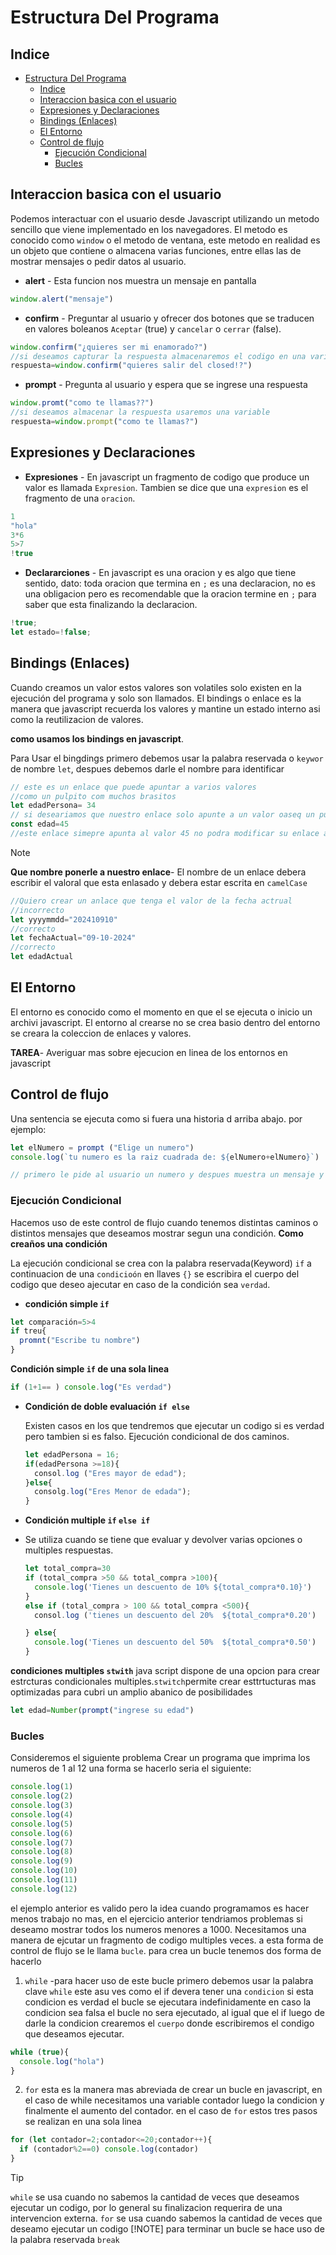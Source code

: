 # Estructura Del Programa
## Indice
- [Estructura Del Programa](#estructura-del-programa)
  - [Indice](#indice)
  - [Interaccion basica con el usuario](#interaccion-basica-con-el-usuario)
  - [Expresiones y Declaraciones](#expresiones-y-declaraciones)
  - [Bindings (Enlaces)](#bindings-enlaces)
  - [El Entorno](#el-entorno)
  - [Control de flujo](#control-de-flujo)
    - [Ejecución Condicional](#ejecución-condicional)
    - [Bucles](#bucles)
## Interaccion basica con el usuario
Podemos interactuar con el usuario desde Javascript utilizando un metodo sencillo que viene implementado en los navegadores.
El metodo es conocido como `window` o el metodo de ventana, este metodo en realidad es un objeto que contiene o almacena varias funciones, entre ellas las de mostrar mensajes o pedir datos al usuario.
- **alert** - Esta funcion nos muestra un mensaje en pantalla
```js
window.alert("mensaje")
```
- **confirm** - Preguntar al usuario y ofrecer dos botones que se traducen en valores boleanos `Aceptar` (true) y `cancelar` o `cerrar` (false).
```js
window.confirm("¿quieres ser mi enamorado?")
//si deseamos capturar la respuesta almacenaremos el codigo en una variable
respuesta=window.confirm("quieres salir del closed!?")
```
- **prompt** - Pregunta al usuario y espera que se ingrese una respuesta
```js
window.promt("como te llamas??")
//si deseamos almacenar la respuesta usaremos una variable
respuesta=window.prompt("como te llamas?")
```
## Expresiones y Declaraciones
- **Expresiones** - En javascript un fragmento de codigo que produce un valor es llamada `Expresion`. Tambien se dice que una `expresion` es el fragmento de una `oracion`.
```js
1
"hola"
3*6
5>7
!true
```
- **Declararciones** - En javascript es una oracion y es algo que tiene sentido, dato: toda oracion que termina en `;` es una declaracion, no es una obligacion pero es recomendable que la oracion termine en `;` para saber que esta finalizando la declaracion.
```js
!true;
let estado=!false;
```

## Bindings (Enlaces)
Cuando creamos un valor estos valores son volatiles solo existen en la ejecución del programa y solo son llamados.
El bindings o enlace es la manera que javascript recuerda los valores y mantine un estado interno asi como la reutilizacion de valores.

**como usamos los bindings en javascript**.

Para Usar el bingdings primero debemos usar la palabra reservada o `keywor` de nombre `let`, despues debemos darle el nombre para identificar
```js
// este es un enlace que puede apuntar a varios valores
//como un pulpito com muchos brasitos
let edadPersona= 34
// si deseariamos que nuestro enlace solo apunte a un valor oaseq un pulpito con un brasito entonces para crear este enlace debemos hacer uso de la keywor const.
const edad=45
//este enlace simepre apunta al valor 45 no podra modificar su enlace a otro valor
```
>[!NOTE]
**Que nombre ponerle a nuestro enlace**- El nombre de un enlace debera escribir el valoral que esta enlasado y debera estar escrita en `camelCase`

```js
//Quiero crear un anlace que tenga el valor de la fecha actrual
//incorrecto
let yyyymmdd="202410910"
//correcto
let fechaActual="09-10-2024"
//correcto
let edadActual
```

## El Entorno
El entorno es conocido como el momento en que  el se ejecuta o inicio un archivi javascript.
El entorno al crearse no se crea basio dentro del entorno se creara la coleccion de enlaces y valores.

**TAREA**-  Averiguar mas sobre ejecucion en linea de los entornos en javascript

## Control de flujo

Una sentencia se ejecuta como si fuera una historia d arriba abajo.
por ejemplo:

```js
let elNumero = prompt ("Elige un numero")
console.log(`tu numero es la raiz cuadrada de: ${elNumero+elNumero}`)

// primero le pide al usuario un numero y despues muestra un mensaje y el cuadrado de ese numero

```


### Ejecución Condicional
Hacemos uso de este control de flujo cuando tenemos distintas caminos o distintos mensajes que deseamos mostrar segun una condición.
**Como creaños una condición**

La ejecución condicional se crea con la palabra reservada(Keyword) `if` a continuacion de una `condicioón` en llaves `{}` se escribira el cuerpo del codigo que deseo ajecutar en caso de la condición sea `verdad`.
  
  - **condición simple `if`**
```js
let comparación=5>4 
if treu{
  promnt("Escribe tu nombre")
}
```
**Condición simple `if` de una sola linea**
```js
if (1+1== ) console.log("Es verdad")
```
- **Condición de doble evaluación `if else`**
  
  Existen casos en los que tendremos que ejecutar un codigo si es verdad pero tambien  si es falso. Ejecución  condicional de dos caminos.

  ```js
  let edadPersona = 16;
  if(edadPersona >=18){
    consol.log ("Eres mayor de edad");
  }else{
    consolg.log("Eres Menor de edada");
  }
  ```
- **Condición multiple `if` `else if`**
- 
  Se utiliza cuando se tiene que evaluar  y devolver varias opciones o multiples respuestas.
  ```js
  let total_compra=30
  if (total_compra >50 && total_compra >100){
    console.log('Tienes un descuento de 10% ${total_compra*0.10}')
  }
  else if (total_compra > 100 && total_compra <500){
    consol.log ('tienes un descuento del 20%  ${total_compra*0.20')

  } else{
    console.log('Tienes un descuento del 50%  ${total_compra*0.50')
  }
  ```
**condiciones multiples `stwith`**
java script dispone de una opcion para crear estrcturas condicionales multiples.`stwitch`permite crear esttrtucturas mas optimizadas para cubri un amplio abanico de posibilidades

```js
let edad=Number(prompt("ingrese su edad")


```


### Bucles
Consideremos el siguiente problema
Crear un programa que imprima los numeros de 1 al 12 una forma se hacerlo seria el siguiente:
```js
console.log(1)
console.log(2)
console.log(3)
console.log(4)
console.log(5)
console.log(6)
console.log(7)
console.log(8)
console.log(9)
console.log(10)
console.log(11)
console.log(12)
```
el ejemplo anterior es valido pero la idea cuando programamos es hacer menos trabajo no mas, en el ejercicio anterior tendriamos problemas si deseamo mostrar todos los numeros menores a 1000.
Necesitamos una manera de ejcutar un fragmento de codigo multiples veces. a esta forma de control de flujo se le llama `bucle`.
para crea un bucle tenemos dos forma de hacerlo
1. `while` -para hacer uso de este bucle primero debemos usar la palabra clave `while` este asu ves como el if devera tener una `condicion` si esta condicion es verdad el bucle se ejecutara indefinidamente en caso la condicion sea falsa el bucle no sera ejecutado,  al igual que el if luego de darle la condicion crearemos el `cuerpo` donde escribiremos el condigo que deseamos ejecutar.
```js
while (true){
  console.log("hola")
}
```
2. `for` esta es la manera mas abreviada de crear un bucle en javascript, en el caso de while necesitamos una variable contador luego la condicion y finalmente el aumento del contador. en el caso de `for` estos tres pasos se realizan en una sola linea
```js
for (let contador=2;contador<=20;contador++){
  if (contador%2==0) console.log(contador)
}
```
> [!TIP]
> `while` se usa cuando no sabemos la cantidad de veces que deseamos ejecutar un codigo, por lo general su finalizacion requerira de una intervencion externa. `for` se usa cuando sabemos la cantidad de veces que deseamo ejecutar un codigo
> [!NOTE]
> para terminar un bucle se hace uso de la palabra reservada `break`
```
